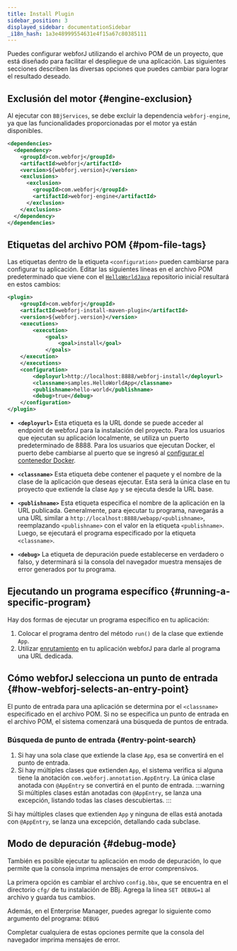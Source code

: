 ```yaml
---
title: Install Plugin
sidebar_position: 3
displayed_sidebar: documentationSidebar
_i18n_hash: 1a3e48999554631e4f15a67c80385111
---
```

Puedes configurar webforJ utilizando el archivo POM de un proyecto, que está diseñado para facilitar el despliegue de una aplicación. Las siguientes secciones describen las diversas opciones que puedes cambiar para lograr el resultado deseado.

## Exclusión del motor {#engine-exclusion}

Al ejecutar con `BBjServices`, se debe excluir la dependencia `webforj-engine`, ya que las funcionalidades proporcionadas por el motor ya están disponibles.

```xml
<dependencies>
  <dependency>
    <groupId>com.webforj</groupId>
    <artifactId>webforj</artifactId>
    <version>${webforj.version}</version>
    <exclusions>
      <exclusion>
        <groupId>com.webforj</groupId>
        <artifactId>webforj-engine</artifactId>
      </exclusion>
    </exclusions> 
  </dependency>
</dependencies>
```

## Etiquetas del archivo POM {#pom-file-tags}

Las etiquetas dentro de la etiqueta `<configuration>` pueden cambiarse para configurar tu aplicación. Editar las siguientes líneas en el archivo POM predeterminado que viene con el [`HelloWorldJava`](https://github.com/webforj/HelloWorldJava) repositorio inicial resultará en estos cambios:

```xml {13-16} showLineNumbers
<plugin>
    <groupId>com.webforj</groupId>
    <artifactId>webforj-install-maven-plugin</artifactId>
    <version>${webforj.version}</version>
    <executions>
        <execution>
            <goals>
                <goal>install</goal>
            </goals>
    </execution>
    </executions>
    <configuration>
        <deployurl>http://localhost:8888/webforj-install</deployurl>
        <classname>samples.HelloWorldApp</classname>
        <publishname>hello-world</publishname>
        <debug>true</debug>
    </configuration>
</plugin>
```

- **`<deployurl>`** Esta etiqueta es la URL donde se puede acceder al endpoint de webforJ para la instalación del proyecto. Para los usuarios que ejecutan su aplicación localmente, se utiliza un puerto predeterminado de 8888. Para los usuarios que ejecutan Docker, el puerto debe cambiarse al puerto que se ingresó al [configurar el contenedor Docker](./docker#2-configuration).

- **`<classname>`** Esta etiqueta debe contener el paquete y el nombre de la clase de la aplicación que deseas ejecutar. Esta será la única clase en tu proyecto que extiende la clase `App` y se ejecuta desde la URL base.

- **`<publishname>`** Esta etiqueta especifica el nombre de la aplicación en la URL publicada. Generalmente, para ejecutar tu programa, navegarás a una URL similar a `http://localhost:8888/webapp/<publishname>`, reemplazando `<publishname>` con el valor en la etiqueta `<publishname>`. Luego, se ejecutará el programa especificado por la etiqueta `<classname>`.

- **`<debug>`** La etiqueta de depuración puede establecerse en verdadero o falso, y determinará si la consola del navegador muestra mensajes de error generados por tu programa.

## Ejecutando un programa específico {#running-a-specific-program}

Hay dos formas de ejecutar un programa específico en tu aplicación:

1. Colocar el programa dentro del método `run()` de la clase que extiende `App`.
2. Utilizar [enrutamiento](../../routing/overview) en tu aplicación webforJ para darle al programa una URL dedicada.

## Cómo webforJ selecciona un punto de entrada {#how-webforj-selects-an-entry-point}

El punto de entrada para una aplicación se determina por el `<classname>` especificado en el archivo POM. Si no se especifica un punto de entrada en el archivo POM, el sistema comenzará una búsqueda de puntos de entrada.

### Búsqueda de punto de entrada {#entry-point-search}

1. Si hay una sola clase que extiende la clase `App`, esa se convertirá en el punto de entrada.
2. Si hay múltiples clases que extienden `App`, el sistema verifica si alguna tiene la anotación `com.webforj.annotation.AppEntry`. La única clase anotada con `@AppEntry` se convertirá en el punto de entrada.
    :::warning
    Si múltiples clases están anotadas con `@AppEntry`, se lanza una excepción, listando todas las clases descubiertas.
    :::

Si hay múltiples clases que extienden `App` y ninguna de ellas está anotada con `@AppEntry`, se lanza una excepción, detallando cada subclase.

## Modo de depuración {#debug-mode}

También es posible ejecutar tu aplicación en modo de depuración, lo que permite que la consola imprima mensajes de error comprensivos.

La primera opción es cambiar el archivo `config.bbx`, que se encuentra en el directorio `cfg/` de tu instalación de BBj. Agrega la línea `SET DEBUG=1` al archivo y guarda tus cambios.

Además, en el Enterprise Manager, puedes agregar lo siguiente como argumento del programa: `DEBUG`

Completar cualquiera de estas opciones permite que la consola del navegador imprima mensajes de error.
